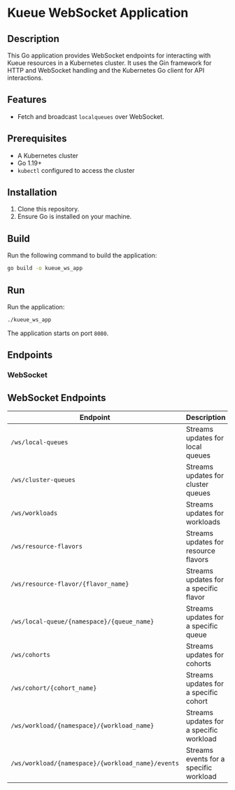 # Kueue WebSocket Application

## Description
This Go application provides WebSocket endpoints for interacting with Kueue resources in a Kubernetes cluster. It uses the Gin framework for HTTP and WebSocket handling and the Kubernetes Go client for API interactions.

## Features
- Fetch and broadcast `localqueues` over WebSocket.

## Prerequisites
- A Kubernetes cluster
- Go 1.19+
- `kubectl` configured to access the cluster

## Installation

1. Clone this repository.
2. Ensure Go is installed on your machine.

## Build

Run the following command to build the application:
```bash
go build -o kueue_ws_app
```

## Run

Run the application:
```bash
./kueue_ws_app
```

The application starts on port `8080`.

## Endpoints

### WebSocket
## WebSocket Endpoints

| Endpoint                                     | Description                          |
|---------------------------------------------|--------------------------------------|
| `/ws/local-queues`                          | Streams updates for local queues     |
| `/ws/cluster-queues`                        | Streams updates for cluster queues   |
| `/ws/workloads`                             | Streams updates for workloads        |
| `/ws/resource-flavors`                      | Streams updates for resource flavors |
| `/ws/resource-flavor/{flavor_name}`         | Streams updates for a specific flavor|
| `/ws/local-queue/{namespace}/{queue_name}`  | Streams updates for a specific queue|
| `/ws/cohorts`                               | Streams updates for cohorts          |
| `/ws/cohort/{cohort_name}`                  | Streams updates for a specific cohort|
| `/ws/workload/{namespace}/{workload_name}`  | Streams updates for a specific workload|
| `/ws/workload/{namespace}/{workload_name}/events` | Streams events for a specific workload|



